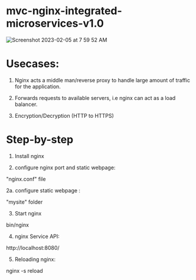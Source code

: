 # mvc-nginx-integrated-microservices-v1.0


![Screenshot 2023-02-05 at 7 59 52 AM](https://user-images.githubusercontent.com/44409170/216820163-8cdb0f56-0b49-4e64-80ed-db78087fd750.png)


# Usecases:

1. Nginx acts a middle man/reverse proxy to handle large amount of traffic for the application.

2. Forwards requests to available servers, i.e nginx can act as a load balancer.

3. Encryption/Decryption (HTTP to HTTPS)

# Step-by-step

1. Install nginx

2. configure nginx port and static webpage:

"nginx.conf" file

2a. configure static webpage :

"mysite" folder

3. Start nginx

bin/nginx

4. nginx Service API:

http://localhost:8080/

5. Reloading nginx:

nginx -s reload
